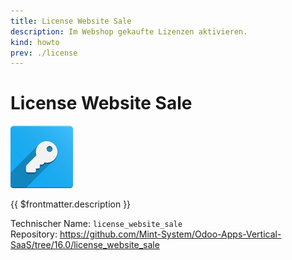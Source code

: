 ```yaml
---
title: License Website Sale
description: Im Webshop gekaufte Lizenzen aktivieren.
kind: howto
prev: ./license
---
```


# License Website Sale

![odoo_icons_license](attachments/odoo_icons_license.png)

{{ $frontmatter.description }}

Technischer Name: `license_website_sale`\
Repository: <https://github.com/Mint-System/Odoo-Apps-Vertical-SaaS/tree/16.0/license_website_sale>
